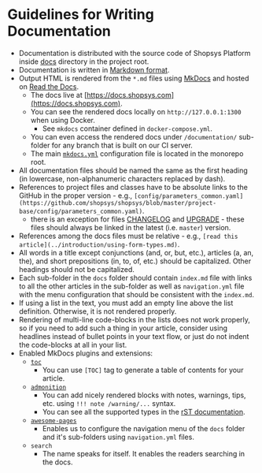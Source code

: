 # Guidelines for Writing Documentation

* Documentation is distributed with the source code of Shopsys Platform inside [docs](https://github.com/shopsys/shopsys/tree/master/docs/) directory in the project root.
* Documentation is written in [Markdown format](https://github.com/adam-p/markdown-here/wiki/Markdown-Cheatsheet).
* Output HTML is rendered from the `*.md` files using [MkDocs](https://www.mkdocs.org/) and hosted on [Read the Docs](https://readthedocs.org/).
    * The docs live at [https://docs.shopsys.com](https://docs.shopsys.com).
    * You can see the rendered docs locally on `http://127.0.0.1:1300` when using Docker.
        * See `mkdocs` container defined in `docker-compose.yml`.
    * You can even access the rendered docs under `/documentation/` sub-folder for any branch that is built on our CI server.
    * The main [`mkdocs.yml`](https://github.com/shopsys/shopsys/blob/master/mkdocs.yml) configuration file is located in the monorepo root.
* All documentation files should be named the same as the first heading (in lowercase, non-alphanumeric characters replaced by dash).
* References to project files and classes have to be absolute links to the GitHub in the proper version - e.g., `[config/parameters_common.yaml](https://github.com/shopsys/shopsys/blob/master/project-base/config/parameters_common.yaml)`.
    * there is an exception for files [CHANGELOG](https://github.com/shopsys/shopsys/blob/master/UPGRADE.md) and [UPGRADE](https://github.com/shopsys/shopsys/blob/master/UPGRADE.md) - these files should always be linked in the latest (i.e. `master`) version.
* References among the docs files must be relative - e.g., `[read this article](../introduction/using-form-types.md)`.
* All words in a title except conjunctions (and, or, but, etc.), articles (a, an, the), and short prepositions (in, to, of, etc.) should be capitalized. Other headings should not be capitalized.
* Each sub-folder in the `docs` folder should contain `index.md` file with links to all the other articles in the sub-folder as well as `navigation.yml` file with the menu configuration that should be consistent with the `index.md`.
* If using a list in the text, you must add an empty line above the list definition. Otherwise, it is not rendered properly.
* Rendering of multi-line code-blocks in the lists does not work properly, so if you need to add such a thing in your article, consider using headlines instead of bullet points in your text flow, or just do not indent the code-blocks at all in your list.
* Enabled MkDocs plugins and extensions:
    * [`toc`](https://python-markdown.github.io/extensions/toc/)
        * You can use `[TOC]` tag to generate a table of contents for your article.
    * [`admonition`](https://python-markdown.github.io/extensions/admonition/)
        * You can add nicely rendered blocks with notes, warnings, tips, etc. using `!!! note
/warning/...` syntax.
        * You can see all the supported types in the [rST documentation](http://docutils.sourceforge.net/docs/ref/rst/directives.html#specific-admonitions).
    * [`awesome-pages`](https://github.com/lukasgeiter/mkdocs-awesome-pages-plugin)
        * Enables us to configure the navigation menu of the `docs` folder and it's sub-folders using `navigation.yml` files.
    * `search`
        * The name speaks for itself. It enables the readers searching in the docs.

